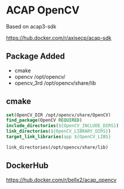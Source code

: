 # ACAP OpenCV

Based on acap3-sdk

https://hub.docker.com/r/axisecp/acap-sdk

## Package Added

- cmake
- opencv /opt/opencv/
- opencv_3rd  /opt/opencv/share/lib

## cmake

```cmake
set(OpenCV_DIR /opt/opencv/share/OpenCV)
find_package(OpenCV REQUIRED)
include_directories(${OpenCV_INCLUDE_DIRS})
link_directories(${OpenCV_LIBRARY_DIRS})
target_link_libraries(app ${OpenCV_LIBS}

link_directories(/opt/opencv/share/lib)
```

## DockerHub

https://hub.docker.com/r/bellx2/acap_opencv
